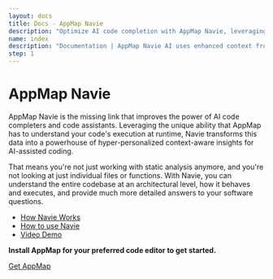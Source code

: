 ```yaml
---
layout: docs
title: Docs - AppMap Navie
description: "Optimize AI code completion with AppMap Navie, leveraging runtime code execution insights for hyper-personalized AI-assisted coding."
name: index
description: "Documentation | AppMap Navie AI uses enhanced context from dynamic runtime code analysis to understand your application completely."
step: 1
---
```


# AppMap Navie

AppMap Navie is the missing link that improves the power of AI code completers and code assistants. Leveraging the unique ability that AppMap has to understand your code's execution at runtime, Navie transforms this data into a powerhouse of hyper-personalized context-aware insights for AI-assisted coding. 

That means you're not just working with static analysis anymore, and you're not looking at just individual files or functions. With Navie, you can understand the entire codebase at an architectural level, how it behaves and executes, and provide much more detailed answers to your software questions.

- [How Navie Works](/docs/navie/how-navie-works)
- [How to use Navie](/docs/navie/how-to-use-navie)
- [Video Demo](/docs/navie/demo)

**Install AppMap for your preferred code editor to get started.**

<a class="btn btn-primary btn-lg" href="https://appmap.io/get-appmap">Get AppMap</a>
